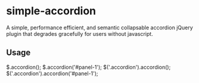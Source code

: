 simple-accordion
================

A simple, performance efficient, and semantic collapsable accordion jQuery plugin that degrades gracefully for users without javascript.

Usage
-----

$.accordion();
$.accordion('#panel-1');
$('.accordion').accordion();
$('.accordion').accordion('#panel-1');